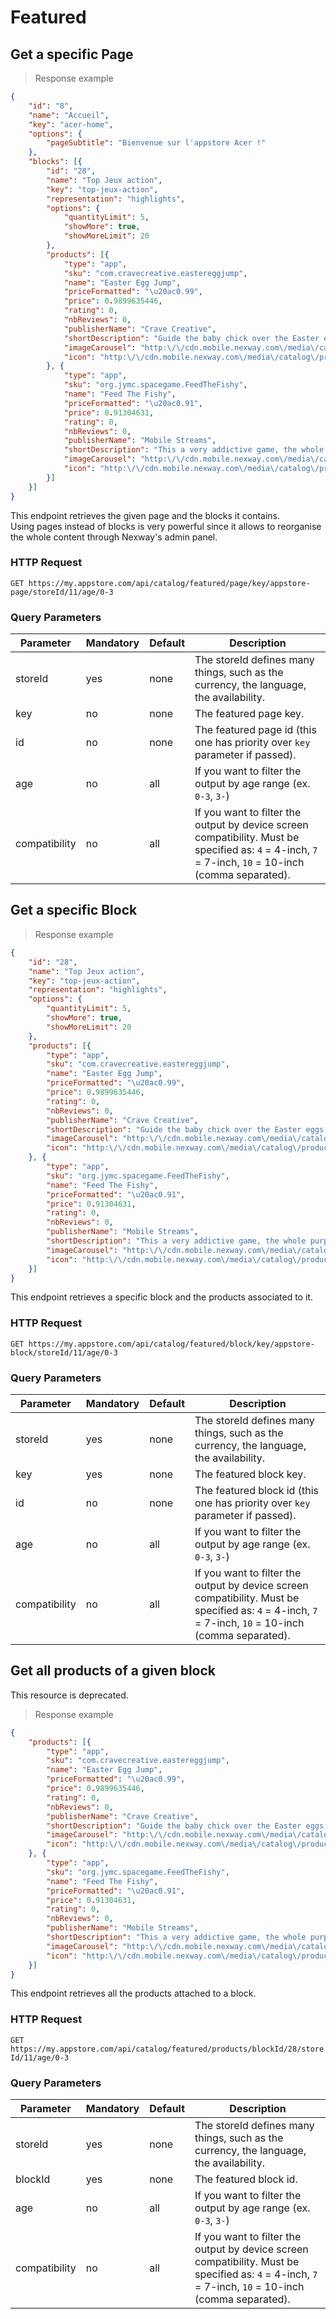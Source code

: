 
# Featured

## Get a specific Page

> Response example

```json
{
    "id": "8",
    "name": "Accueil",
    "key": "acer-home",
    "options": {
        "pageSubtitle": "Bienvenue sur l'appstore Acer !"
    },
    "blocks": [{
        "id": "28",
        "name": "Top Jeux action",
        "key": "top-jeux-action",
        "representation": "highlights",
        "options": {
            "quantityLimit": 5,
            "showMore": true,
            "showMoreLimit": 20
        },
        "products": [{
            "type": "app",
            "sku": "com.cravecreative.eastereggjump",
            "name": "Easter Egg Jump",
            "priceFormatted": "\u20ac0.99",
            "price": 0.9899635446,
            "rating": 0,
            "nbReviews": 0,
            "publisherName": "Crave Creative",
            "shortDescription": "Guide the baby chick over the Easter eggs to boost him upward.\r\n",
            "imageCarousel": "http:\/\/cdn.mobile.nexway.com\/media\/catalog\/product\/e\/a\/easter-egg-jump-1024x500.png",
            "icon": "http:\/\/cdn.mobile.nexway.com\/media\/catalog\/product\/e\/a\/easter-egg-jump-icon-512.png"
        }, {
            "type": "app",
            "sku": "org.jymc.spacegame.FeedTheFishy",
            "name": "Feed The Fishy",
            "priceFormatted": "\u20ac0.91",
            "price": 0.91304631,
            "rating": 0,
            "nbReviews": 0,
            "publisherName": "Mobile Streams",
            "shortDescription": "This a very addictive game, the whole purpose is to help the fishy swim from one point to the other. Energy gets reduced, so you need to eat smaller fishes and other items to boost your energy level.",
            "imageCarousel": "http:\/\/cdn.mobile.nexway.com\/media\/catalog\/product\/t\/i\/title_1_30.png",
            "icon": "http:\/\/cdn.mobile.nexway.com\/media\/catalog\/product\/i\/c\/icon_30_1_12.png"
        }]
    }]
}
```

This endpoint retrieves the given page and the blocks it contains.  
Using pages instead of blocks is very powerful since it allows to reorganise the whole content through Nexway's admin panel.

### HTTP Request

`GET https://my.appstore.com/api/catalog/featured/page/key/appstore-page/storeId/11/age/0-3`

### Query Parameters

Parameter | Mandatory | Default | Description
--------- | --------- | ------- | -----------
storeId | yes | none | The storeId defines many things, such as the currency, the language, the availability.
key | no | none | The featured page key.
id  | no | none | The featured page id (this one has priority over `key` parameter if passed).
age | no | all | If you want to filter the output by age range (ex. `0-3`, `3-`)
compatibility | no | all | If you want to filter the output by device screen compatibility. Must be specified as: `4` = 4-inch, `7` = 7-inch, `10` = 10-inch (comma separated).

## Get a specific Block

> Response example

```json
{
    "id": "28",
    "name": "Top Jeux action",
    "key": "top-jeux-action",
    "representation": "highlights",
    "options": {
        "quantityLimit": 5,
        "showMore": true,
        "showMoreLimit": 20
    },
    "products": [{
        "type": "app",
        "sku": "com.cravecreative.eastereggjump",
        "name": "Easter Egg Jump",
        "priceFormatted": "\u20ac0.99",
        "price": 0.9899635446,
        "rating": 0,
        "nbReviews": 0,
        "publisherName": "Crave Creative",
        "shortDescription": "Guide the baby chick over the Easter eggs to boost him upward.\r\n",
        "imageCarousel": "http:\/\/cdn.mobile.nexway.com\/media\/catalog\/product\/e\/a\/easter-egg-jump-1024x500.png",
        "icon": "http:\/\/cdn.mobile.nexway.com\/media\/catalog\/product\/e\/a\/easter-egg-jump-icon-512.png"
    }, {
        "type": "app",
        "sku": "org.jymc.spacegame.FeedTheFishy",
        "name": "Feed The Fishy",
        "priceFormatted": "\u20ac0.91",
        "price": 0.91304631,
        "rating": 0,
        "nbReviews": 0,
        "publisherName": "Mobile Streams",
        "shortDescription": "This a very addictive game, the whole purpose is to help the fishy swim from one point to the other. Energy gets reduced, so you need to eat smaller fishes and other items to boost your energy level.",
        "imageCarousel": "http:\/\/cdn.mobile.nexway.com\/media\/catalog\/product\/t\/i\/title_1_30.png",
        "icon": "http:\/\/cdn.mobile.nexway.com\/media\/catalog\/product\/i\/c\/icon_30_1_12.png"
    }]
}
```

This endpoint retrieves a specific block and the products associated to it.

### HTTP Request

`GET https://my.appstore.com/api/catalog/featured/block/key/appstore-block/storeId/11/age/0-3`

### Query Parameters

Parameter | Mandatory | Default | Description
--------- | --------- | ------- | -----------
storeId | yes | none | The storeId defines many things, such as the currency, the language, the availability.
key | yes | none | The featured block key.
id  | no | none | The featured block id (this one has priority over `key` parameter if passed).
age | no | all | If you want to filter the output by age range (ex. `0-3`, `3-`)
compatibility | no | all | If you want to filter the output by device screen compatibility. Must be specified as: `4` = 4-inch, `7` = 7-inch, `10` = 10-inch (comma separated).


## Get all products of a given block

<aside class="warning">This resource is deprecated.</aside>

> Response example

```json
{
    "products": [{
        "type": "app",
        "sku": "com.cravecreative.eastereggjump",
        "name": "Easter Egg Jump",
        "priceFormatted": "\u20ac0.99",
        "price": 0.9899635446,
        "rating": 0,
        "nbReviews": 0,
        "publisherName": "Crave Creative",
        "shortDescription": "Guide the baby chick over the Easter eggs to boost him upward.\r\n",
        "imageCarousel": "http:\/\/cdn.mobile.nexway.com\/media\/catalog\/product\/e\/a\/easter-egg-jump-1024x500.png",
        "icon": "http:\/\/cdn.mobile.nexway.com\/media\/catalog\/product\/e\/a\/easter-egg-jump-icon-512.png"
    }, {
        "type": "app",
        "sku": "org.jymc.spacegame.FeedTheFishy",
        "name": "Feed The Fishy",
        "priceFormatted": "\u20ac0.91",
        "price": 0.91304631,
        "rating": 0,
        "nbReviews": 0,
        "publisherName": "Mobile Streams",
        "shortDescription": "This a very addictive game, the whole purpose is to help the fishy swim from one point to the other. Energy gets reduced, so you need to eat smaller fishes and other items to boost your energy level.",
        "imageCarousel": "http:\/\/cdn.mobile.nexway.com\/media\/catalog\/product\/t\/i\/title_1_30.png",
        "icon": "http:\/\/cdn.mobile.nexway.com\/media\/catalog\/product\/i\/c\/icon_30_1_12.png"
    }]
}
```

This endpoint retrieves all the products attached to a block.

### HTTP Request

`GET https://my.appstore.com/api/catalog/featured/products/blockId/28/storeId/11/age/0-3`

### Query Parameters

Parameter | Mandatory | Default | Description
--------- | --------- | ------- | -----------
storeId | yes | none | The storeId defines many things, such as the currency, the language, the availability.
blockId | yes | none | The featured block id.
age | no | all | If you want to filter the output by age range (ex. `0-3`, `3-`)
compatibility | no | all | If you want to filter the output by device screen compatibility. Must be specified as: `4` = 4-inch, `7` = 7-inch, `10` = 10-inch (comma separated).
